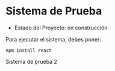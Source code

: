<h1> Sistema de Prueba </h1>

- Estado del Proyecto: en construcción.

Para ejecutar el sistema, debes poner:

```npm install react```

Sistema de prueba 2
